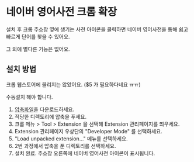 # 네이버 영어사전 크롬 확장

설치 후 크롬 주소창 옆에 생기는 사전 아이콘을 클릭하면 네이버 영어사전을 통해 쉽고 빠르게 단어를 찾을 수 있어요.

그 외에 별다른 기능은 없어요.

## 설치 방법

크롭 웹스토어에 올리지는 않았어요. ($5 가 필요하다네요 ㅠㅠ)

수동설치 해야 합니다.

1. [압축파일](https://github.com/codian/naver_endic_for_chrome/archives/master)을 다운로드하세요.
2. 적당한 디렉토리에 압축을 푸세요.
3. 크롬 메뉴 > Tool > Extension 을 선택해 Extension 관리페이지를 띄우세요.
4. Extension 관리페이지 우상단의 "Developer Mode" 를 선택하세요.
5. "Load unpacked extension..." 메뉴를 선택하세요.
6. 2번 과정에서 압축을 푼 디렉토리를 선택하세요.
7. 설치 완료. 주소창 오른쪽에 네이버 영어사전 아이콘이 표시됩니다. 


